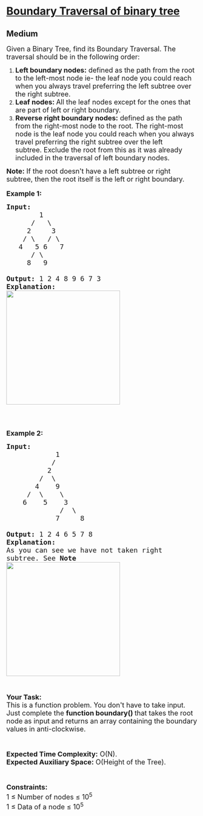 # [Boundary Traversal of binary tree](https://practice.geeksforgeeks.org/problems/boundary-traversal-of-binary-tree/1)
## Medium 
<div class="problem-statement">
                <p></p><p><span style="font-size:18px">Given a Binary Tree, find its Boundary Traversal. The traversal should be in the following order:&nbsp;</span></p>

<ol>
	<li><span style="font-size:18px"><strong>Left boundary nodes:</strong>&nbsp;defined as the path from the root to the left-most node&nbsp;</span><span style="font-size:18px">ie- the&nbsp;leaf node you could reach when you always travel preferring&nbsp;the left subtree over the&nbsp;right subtree.&nbsp;</span></li>
	<li><span style="font-size:18px"><strong>Leaf nodes:&nbsp;</strong>All the leaf nodes except for the ones that are part of left or right boundary.</span></li>
	<li><span style="font-size:18px"><strong>Reverse right boundary nodes:</strong>&nbsp;defined as the path from&nbsp;the right-most node to the&nbsp;root. The&nbsp;right-most node is&nbsp;the&nbsp;leaf node you could reach when you always travel preferring&nbsp;the right subtree over the&nbsp;left subtree.&nbsp;Exclude the root from this as it was already included in the traversal of left boundary nodes.</span></li>
</ol>

<p><span style="font-size:18px"><strong>Note:</strong> If the root doesn't have a left subtree or right subtree, then the root itself is the left&nbsp;or right boundary.&nbsp;</span><br>
<br>
<strong><span style="font-size:18px">Example 1:</span></strong></p>

<pre><strong><span style="font-size:18px">Input:
        </span></strong><span style="font-size:18px">1 
&nbsp;     /   \
&nbsp;    2     3</span><strong><span style="font-size:18px">&nbsp; 
&nbsp;   </span></strong><span style="font-size:18px">/ \   / \ 
&nbsp;  4   5 6   7
&nbsp;     / \
&nbsp;    8   9</span><strong><span style="font-size:18px">
   
Output: </span></strong><span style="font-size:18px">1 2 4 8 9 6 7 3</span><strong><span style="font-size:18px">
Explanation:
</span></strong><span style="font-size:18px"><strong><img alt="" src="https://media.geeksforgeeks.org/wp-content/uploads/20211103204119/graph4-300x300.png" style="height:300px; width:300px" class="img-responsive"></strong></span><strong><span style="font-size:18px">
</span></strong>
</pre>

<p>&nbsp;</p>

<p><strong><span style="font-size:18px">Example 2:</span></strong></p>

<pre><strong><span style="font-size:18px">Input:</span></strong>
<span style="font-size:18px">&nbsp;           1
&nbsp;          / 
&nbsp;         2
&nbsp;       /  \
&nbsp;      4    9
&nbsp;    /  \    \
&nbsp;   6    5    3
&nbsp;            /  \
&nbsp;           7     8
</span><strong><span style="font-size:18px">
Output: </span></strong><span style="font-size:18px">1 2 4 6 5 7 8
<strong>Explanation: 
</strong>As you can see we have not taken right
subtree. See <strong>Note</strong></span>
<span style="font-size:18px"><a href="https://contribute.geeksforgeeks.org/wp-content/uploads/boundary.png" target="_blank"><img alt="" src="https://media.geeksforgeeks.org/wp-content/uploads/20211103204646/graph1-300x300.png" style="float:left; height:300px; width:300px" class="img-responsive"></a></span>
</pre>

<p>&nbsp;</p>

<p><strong><span style="font-size:18px">Y</span></strong><strong><span style="font-size:18px">our Task:</span></strong><br>
<span style="font-size:18px">This is a function problem. You don't have to take input. Just complete the <strong>function boundary()&nbsp;</strong>that takes the root node<strong>&nbsp;</strong>as input<strong>&nbsp;</strong>and returns an array containing&nbsp;the boundary values in anti-clockwise.</span></p>

<p>&nbsp;</p>

<p><span style="font-size:18px"><strong>Expected Time Complexity:</strong> O(N).&nbsp;<br>
<strong>Expected Auxiliary Space:</strong> O(Height of the Tree).</span></p>

<p>&nbsp;</p>

<p><span style="font-size:18px"><strong>Constraints:</strong></span><br>
<span style="font-size:18px">1 ≤ Number of nodes ≤ 10<sup>5</sup></span><br>
<span style="font-size:18px">1 ≤ Data of a node ≤ 10<sup>5</sup></span></p>
 <p></p>
            </div>
